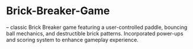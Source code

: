 # Brick-Breaker-Game
– classic Brick Breaker game featuring a user-controlled paddle, bouncing ball mechanics, and destructible brick patterns. Incorporated power-ups and scoring system to enhance gameplay experience.
